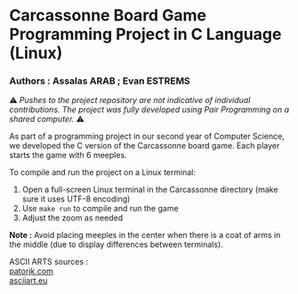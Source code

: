 # Carcassonne Board Game Programming Project in C Language (Linux)

### Authors : Assalas ARAB ; Evan ESTREMS

:warning: *Pushes to the project repository are not indicative of individual contributions. The project was fully developed using Pair Programming on a shared computer.* :warning:

As part of a programming project in our second year of Computer Science, we developed the C version of the Carcassonne board game. Each player starts the game with 6 meeples.

To compile and run the project on a Linux terminal:

1. Open a full-screen Linux terminal in the Carcassonne directory (make sure it uses UTF-8 encoding)
2. Use `make run` to compile and run the game
3. Adjust the zoom as needed

**Note :** Avoid placing meeples in the center when there is a coat of arms in the middle (due to display differences between terminals).

ASCII ARTS sources :  
[patorjk.com](https://patorjk.com/software/taag/#p=display&f=Graffiti&t=Type%20Something%20)  
[asciiart.eu](https://www.asciiart.eu/buildings-and-places/castles)
